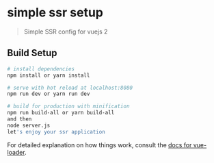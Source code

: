 # simple ssr setup

> Simple SSR config for vuejs 2

## Build Setup

``` bash
# install dependencies
npm install or yarn install

# serve with hot reload at localhost:8080
npm run dev or yarn run dev

# build for production with minification
npm run build-all or yarn build-all
and then
node server.js
let's enjoy your ssr application
```

For detailed explanation on how things work, consult the [docs for vue-loader](http://vuejs.github.io/vue-loader).
